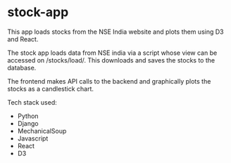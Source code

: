 # stock-app
This app loads stocks from the NSE India website and plots them using D3 and React.

The stock app loads data from NSE india via a script whose view can be accessed on /stocks/load/.
This downloads and saves the stocks to the database.

The frontend makes API calls to the backend and graphically plots the stocks as a candlestick chart.

Tech stack used:
 - Python
 - Django
 - MechanicalSoup
 - Javascript
 - React
 - D3
